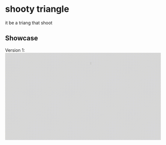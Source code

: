 # shooty triangle

it be a triang that shoot

## Showcase 

Version 1:<br>
![version1](resources/readme/ship_v1.gif)
